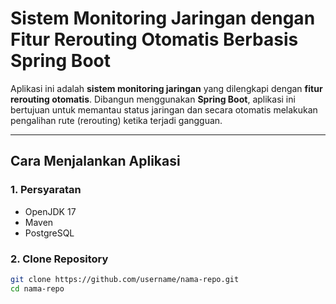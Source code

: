 # Sistem Monitoring Jaringan dengan Fitur Rerouting Otomatis Berbasis Spring Boot

Aplikasi ini adalah **sistem monitoring jaringan** yang dilengkapi dengan **fitur rerouting otomatis**. Dibangun menggunakan **Spring Boot**, aplikasi ini bertujuan untuk memantau status jaringan dan secara otomatis melakukan pengalihan rute (rerouting) ketika terjadi gangguan.

---

## Cara Menjalankan Aplikasi

### 1. **Persyaratan**
- OpenJDK 17
- Maven
- PostgreSQL

### 2. **Clone Repository**
```bash
git clone https://github.com/username/nama-repo.git
cd nama-repo
